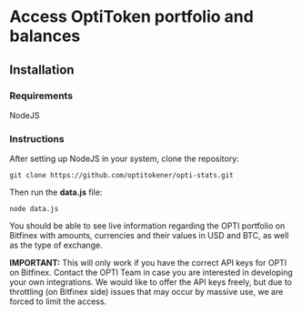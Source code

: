 # Access OptiToken portfolio and balances

## Installation

### Requirements

NodeJS

### Instructions

After setting up NodeJS in your system, clone the repository:

```
git clone https://github.com/optitokener/opti-stats.git

```

Then run the **data.js** file:

```
node data.js
```

You should be able to see live information regarding the OPTI portfolio on Bitfinex with amounts, currencies and their values in USD and BTC, as well as the type of exchange.

**IMPORTANT:** This will only work if you have the correct API keys for OPTI on Bitfinex. Contact the OPTI Team in case you are interested in developing your own integrations. We would like to offer the API keys freely, but due to throttling (on Bitfinex side) issues that may occur by massive use, we are forced to limit the access.

